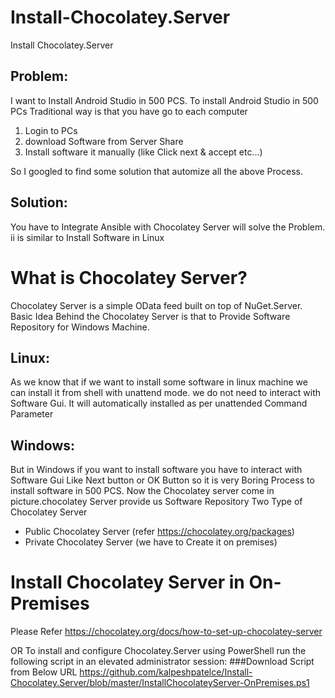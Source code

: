 # Install-Chocolatey.Server
Install Chocolatey.Server
## Problem:
I want to Install Android Studio in 500 PCS. To install Android Studio in 500 PCs Traditional way is that you have go to each computer 
1) Login to PCs
2) download Software from Server Share
3) Install software it manually (like Click next & accept etc...)

So I googled to find some solution that automize all the above Process.
## Solution:
You have to Integrate Ansible with Chocolatey Server will solve the Problem. ii is similar to Install Software in Linux



# What is Chocolatey Server?
Chocolatey Server is a simple OData feed built on top of NuGet.Server. 
Basic Idea Behind the Chocolatey Server is that to Provide Software Repository for Windows Machine.
## Linux:
As we know that if we want to install some software in linux machine we can install it from shell with unattend mode. we do not need to interact with Software Gui. It will automatically installed as per unattended Command Parameter
## Windows:
But in Windows if you want to install software you have to interact with Software Gui Like Next button or OK Button so it is very Boring Process to install software in 500 PCS.
Now the Chocolatey server come in picture.chocolatey Server provide us Software Repository 
Two Type of Chocolatey Server
- Public Chocolatey Server (refer https://chocolatey.org/packages)
- Private Chocolatey Server (we have to Create it on premises)

# Install Chocolatey Server in On-Premises
Please Refer https://chocolatey.org/docs/how-to-set-up-chocolatey-server

OR
To install and configure Chocolatey.Server using PowerShell run the following script in an elevated administrator session:
###Download Script from Below URL
https://github.com/kalpeshpatelce/Install-Chocolatey.Server/blob/master/InstallChocolateyServer-OnPremises.ps1


